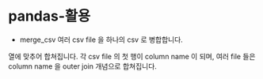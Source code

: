 # pandas-활용

- merge_csv
여러 csv file 을 하나의 csv 로 병합합니다.

열에 맞추어 합쳐집니다.
각 csv file 의 첫 행이 column name 이 되며, 여러 file 들은 column name 을 outer join 개념으로 합쳐집니다.
